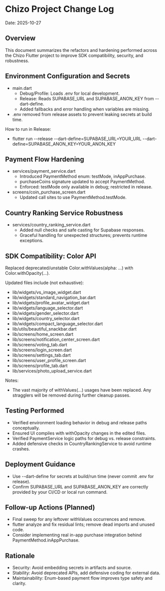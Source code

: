 # Chizo Project Change Log

Date: 2025-10-27

## Overview
This document summarizes the refactors and hardening performed across the Chizo Flutter project to improve SDK compatibility, security, and robustness.

## Environment Configuration and Secrets
- main.dart
  - Debug/Profile: Loads .env for local development.
  - Release: Reads SUPABASE_URL and SUPABASE_ANON_KEY from --dart-define.
  - Added fallbacks and error handling when variables are missing.
- .env removed from release assets to prevent leaking secrets at build time.

How to run in Release:
- flutter run --release --dart-define=SUPABASE_URL=YOUR_URL --dart-define=SUPABASE_ANON_KEY=YOUR_ANON_KEY

## Payment Flow Hardening
- services/payment_service.dart
  - Introduced PaymentMethod enum: testMode, inAppPurchase.
  - purchaseCoins signature updated to accept PaymentMethod.
  - Enforced: testMode only available in debug; restricted in release.
- screens/coin_purchase_screen.dart
  - Updated call sites to use PaymentMethod.testMode.

## Country Ranking Service Robustness
- services/country_ranking_service.dart
  - Added null checks and safe casting for Supabase responses.
  - Graceful handling for unexpected structures; prevents runtime exceptions.

## SDK Compatibility: Color API
Replaced deprecated/unstable Color.withValues(alpha: ...) with Color.withOpacity(...).

Updated files include (not exhaustive):
- lib/widgets/vs_image_widget.dart
- lib/widgets/standard_navigation_bar.dart
- lib/widgets/profile_avatar_widget.dart
- lib/widgets/language_selector.dart
- lib/widgets/gender_selector.dart
- lib/widgets/country_selector.dart
- lib/widgets/compact_language_selector.dart
- lib/utils/beautiful_snackbar.dart
- lib/screens/home_screen.dart
- lib/screens/notification_center_screen.dart
- lib/screens/voting_tab.dart
- lib/screens/login_screen.dart
- lib/screens/settings_tab.dart
- lib/screens/user_profile_screen.dart
- lib/screens/profile_tab.dart
- lib/services/photo_upload_service.dart

Notes:
- The vast majority of withValues(...) usages have been replaced. Any stragglers will be removed during further cleanup passes.

## Testing Performed
- Verified environment loading behavior in debug and release paths conceptually.
- Ensured UI compiles with withOpacity changes in the edited files.
- Verified PaymentService logic paths for debug vs. release constraints.
- Added defensive checks in CountryRankingService to avoid runtime crashes.

## Deployment Guidance
- Use --dart-define for secrets at build/run time (never commit .env for release).
- Confirm SUPABASE_URL and SUPABASE_ANON_KEY are correctly provided by your CI/CD or local run command.

## Follow-up Actions (Planned)
- Final sweep for any leftover withValues occurrences and remove.
- flutter analyze and fix residual lints; remove dead imports and unused code.
- Consider implementing real in-app purchase integration behind PaymentMethod.inAppPurchase.

## Rationale
- Security: Avoid embedding secrets in artifacts and source.
- Stability: Avoid deprecated APIs, add defensive coding for external data.
- Maintainability: Enum-based payment flow improves type safety and clarity.

